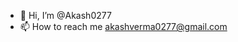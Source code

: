 - 👋 Hi, I’m @Akash0277
- 📫 How to reach me akashverma0277@gmail.com

<!---
Akash0277/Akash0277 is a ✨ special ✨ repository because its `README.md` (this file) appears on your GitHub profile.
You can click the Preview link to take a look at your changes.
--->
